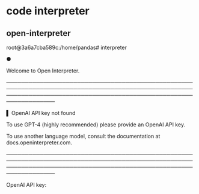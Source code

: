 # code interpreter 


## open-interpreter 

root@3a6a7cba589c:/home/pandas# interpreter

●                                                                                                                                                                  

Welcome to Open Interpreter.                                                                                                                                       

───────────────────────────────────────────────────────────────────────────────────────────────────────────────────────────────────────────────────────────────────

▌ OpenAI API key not found                                                                                                                                       

To use GPT-4 (highly recommended) please provide an OpenAI API key.                                                                                                

To use another language model, consult the documentation at docs.openinterpreter.com.                                                                              

───────────────────────────────────────────────────────────────────────────────────────────────────────────────────────────────────────────────────────────────────

OpenAI API key: 

